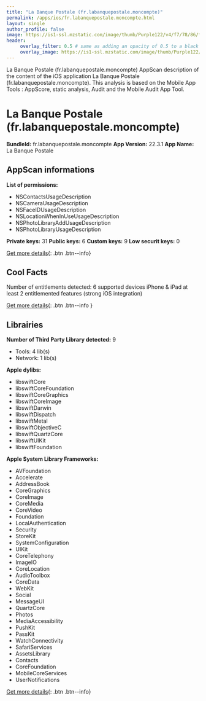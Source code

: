 ```yaml
---
title: "La Banque Postale (fr.labanquepostale.moncompte)"
permalink: /apps/ios/fr.labanquepostale.moncompte.html
layout: single
author_profile: false
image: https://is1-ssl.mzstatic.com/image/thumb/Purple122/v4/f7/78/86/f7788660-9919-84d6-3e93-2d058c14c03b/AppIcon-0-0-1x_U007emarketing-0-0-0-10-0-0-sRGB-0-0-0-GLES2_U002c0-512MB-85-220-0-0.png/512x512bb.jpg
header: 
     overlay_filter: 0.5 # same as adding an opacity of 0.5 to a black background
     overlay_image: https://is1-ssl.mzstatic.com/image/thumb/Purple122/v4/f7/78/86/f7788660-9919-84d6-3e93-2d058c14c03b/AppIcon-0-0-1x_U007emarketing-0-0-0-10-0-0-sRGB-0-0-0-GLES2_U002c0-512MB-85-220-0-0.png/512x512bb.jpg
---
```

La Banque Postale (fr.labanquepostale.moncompte) AppScan description of the content of the iOS application La Banque Postale (fr.labanquepostale.moncompte). This analysis is based on the Mobile App Tools : AppScore, static analysis, Audit and the Mobile Audit App Tool.

# La Banque Postale (fr.labanquepostale.moncompte)

**BundleId:** fr.labanquepostale.moncompte
**App Version:** 22.3.1
**App Name:** La Banque Postale


## AppScan informations 

**List of permissions:** 
- NSContactsUsageDescription
- NSCameraUsageDescription
- NSFaceIDUsageDescription
- NSLocationWhenInUseUsageDescription
- NSPhotoLibraryAddUsageDescription
- NSPhotoLibraryUsageDescription
  
  
**Private keys:** 31
**Public keys:** 6
**Custom keys:** 9
**Low securit keys:** 0
  
[Get more details](/pricing.html){: .btn .btn--info}

## Cool Facts

Number of entitlements detected: 6
supported devices iPhone & iPad
at least 2 entitlemented features (strong iOS integration)
  
[Get more details](/pricing.html){: .btn .btn--info }

## Librairies 
**Number of Third Party Library detected:** 9
- Tools: 4 lib(s)
- Network: 1 lib(s)


**Apple dylibs:**
- libswiftCore
- libswiftCoreFoundation
- libswiftCoreGraphics
- libswiftCoreImage
- libswiftDarwin
- libswiftDispatch
- libswiftMetal
- libswiftObjectiveC
- libswiftQuartzCore
- libswiftUIKit
- libswiftFoundation


**Apple System Library Frameworks:**
- AVFoundation
- Accelerate
- AddressBook
- CoreGraphics
- CoreImage
- CoreMedia
- CoreVideo
- Foundation
- LocalAuthentication
- Security
- StoreKit
- SystemConfiguration
- UIKit
- CoreTelephony
- ImageIO
- CoreLocation
- AudioToolbox
- CoreData
- WebKit
- Social
- MessageUI
- QuartzCore
- Photos
- MediaAccessibility
- PushKit
- PassKit
- WatchConnectivity
- SafariServices
- AssetsLibrary
- Contacts
- CoreFoundation
- MobileCoreServices
- UserNotifications


  
[Get more details](/pricing.html){: .btn .btn--info}

